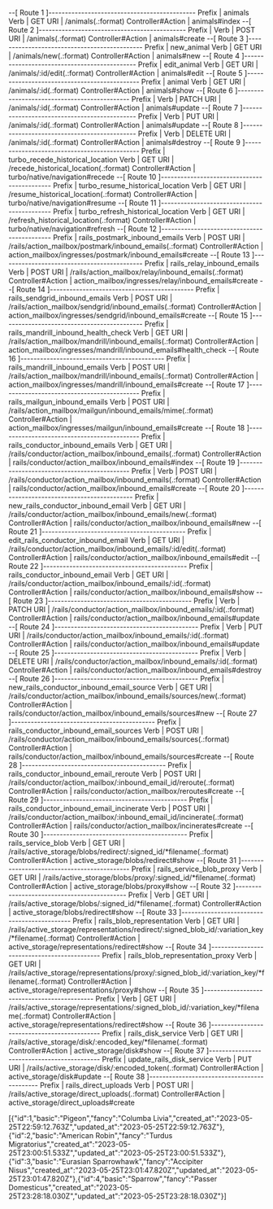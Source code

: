 --[ Route 1 ]---------------------------------------------
Prefix            | animals
Verb              | GET
URI               | /animals(.:format)
Controller#Action | animals#index
--[ Route 2 ]---------------------------------------------
Prefix            | 
Verb              | POST
URI               | /animals(.:format)
Controller#Action | animals#create
--[ Route 3 ]---------------------------------------------
Prefix            | new_animal
Verb              | GET
URI               | /animals/new(.:format)
Controller#Action | animals#new
--[ Route 4 ]---------------------------------------------
Prefix            | edit_animal
Verb              | GET
URI               | /animals/:id/edit(.:format)
Controller#Action | animals#edit
--[ Route 5 ]---------------------------------------------
Prefix            | animal
Verb              | GET
URI               | /animals/:id(.:format)
Controller#Action | animals#show
--[ Route 6 ]---------------------------------------------
Prefix            | 
Verb              | PATCH
URI               | /animals/:id(.:format)
Controller#Action | animals#update
--[ Route 7 ]---------------------------------------------
Prefix            | 
Verb              | PUT
URI               | /animals/:id(.:format)
Controller#Action | animals#update
--[ Route 8 ]---------------------------------------------
Prefix            | 
Verb              | DELETE
URI               | /animals/:id(.:format)
Controller#Action | animals#destroy
--[ Route 9 ]---------------------------------------------
Prefix            | turbo_recede_historical_location
Verb              | GET
URI               | /recede_historical_location(.:format)
Controller#Action | turbo/native/navigation#recede
--[ Route 10 ]--------------------------------------------
Prefix            | turbo_resume_historical_location
Verb              | GET
URI               | /resume_historical_location(.:format)
Controller#Action | turbo/native/navigation#resume
--[ Route 11 ]--------------------------------------------
Prefix            | turbo_refresh_historical_location
Verb              | GET
URI               | /refresh_historical_location(.:format)
Controller#Action | turbo/native/navigation#refresh
--[ Route 12 ]--------------------------------------------
Prefix            | rails_postmark_inbound_emails
Verb              | POST
URI               | /rails/action_mailbox/postmark/inbound_emails(.:format)
Controller#Action | action_mailbox/ingresses/postmark/inbound_emails#create
--[ Route 13 ]--------------------------------------------
Prefix            | rails_relay_inbound_emails
Verb              | POST
URI               | /rails/action_mailbox/relay/inbound_emails(.:format)
Controller#Action | action_mailbox/ingresses/relay/inbound_emails#create
--[ Route 14 ]--------------------------------------------
Prefix            | rails_sendgrid_inbound_emails
Verb              | POST
URI               | /rails/action_mailbox/sendgrid/inbound_emails(.:format)
Controller#Action | action_mailbox/ingresses/sendgrid/inbound_emails#create
--[ Route 15 ]--------------------------------------------
Prefix            | rails_mandrill_inbound_health_check
Verb              | GET
URI               | /rails/action_mailbox/mandrill/inbound_emails(.:format)
Controller#Action | action_mailbox/ingresses/mandrill/inbound_emails#health_check
--[ Route 16 ]--------------------------------------------
Prefix            | rails_mandrill_inbound_emails
Verb              | POST
URI               | /rails/action_mailbox/mandrill/inbound_emails(.:format)
Controller#Action | action_mailbox/ingresses/mandrill/inbound_emails#create
--[ Route 17 ]--------------------------------------------
Prefix            | rails_mailgun_inbound_emails
Verb              | POST
URI               | /rails/action_mailbox/mailgun/inbound_emails/mime(.:format)
Controller#Action | action_mailbox/ingresses/mailgun/inbound_emails#create
--[ Route 18 ]--------------------------------------------
Prefix            | rails_conductor_inbound_emails
Verb              | GET
URI               | /rails/conductor/action_mailbox/inbound_emails(.:format)
Controller#Action | rails/conductor/action_mailbox/inbound_emails#index
--[ Route 19 ]--------------------------------------------
Prefix            | 
Verb              | POST
URI               | /rails/conductor/action_mailbox/inbound_emails(.:format)
Controller#Action | rails/conductor/action_mailbox/inbound_emails#create
--[ Route 20 ]--------------------------------------------
Prefix            | new_rails_conductor_inbound_email
Verb              | GET
URI               | /rails/conductor/action_mailbox/inbound_emails/new(.:format)
Controller#Action | rails/conductor/action_mailbox/inbound_emails#new
--[ Route 21 ]--------------------------------------------
Prefix            | edit_rails_conductor_inbound_email
Verb              | GET
URI               | /rails/conductor/action_mailbox/inbound_emails/:id/edit(.:format)
Controller#Action | rails/conductor/action_mailbox/inbound_emails#edit
--[ Route 22 ]--------------------------------------------
Prefix            | rails_conductor_inbound_email
Verb              | GET
URI               | /rails/conductor/action_mailbox/inbound_emails/:id(.:format)
Controller#Action | rails/conductor/action_mailbox/inbound_emails#show
--[ Route 23 ]--------------------------------------------
Prefix            | 
Verb              | PATCH
URI               | /rails/conductor/action_mailbox/inbound_emails/:id(.:format)
Controller#Action | rails/conductor/action_mailbox/inbound_emails#update
--[ Route 24 ]--------------------------------------------
Prefix            | 
Verb              | PUT
URI               | /rails/conductor/action_mailbox/inbound_emails/:id(.:format)
Controller#Action | rails/conductor/action_mailbox/inbound_emails#update
--[ Route 25 ]--------------------------------------------
Prefix            | 
Verb              | DELETE
URI               | /rails/conductor/action_mailbox/inbound_emails/:id(.:format)
Controller#Action | rails/conductor/action_mailbox/inbound_emails#destroy
--[ Route 26 ]--------------------------------------------
Prefix            | new_rails_conductor_inbound_email_source
Verb              | GET
URI               | /rails/conductor/action_mailbox/inbound_emails/sources/new(.:format)
Controller#Action | rails/conductor/action_mailbox/inbound_emails/sources#new
--[ Route 27 ]--------------------------------------------
Prefix            | rails_conductor_inbound_email_sources
Verb              | POST
URI               | /rails/conductor/action_mailbox/inbound_emails/sources(.:format)
Controller#Action | rails/conductor/action_mailbox/inbound_emails/sources#create
--[ Route 28 ]--------------------------------------------
Prefix            | rails_conductor_inbound_email_reroute
Verb              | POST
URI               | /rails/conductor/action_mailbox/:inbound_email_id/reroute(.:format)
Controller#Action | rails/conductor/action_mailbox/reroutes#create
--[ Route 29 ]--------------------------------------------
Prefix            | rails_conductor_inbound_email_incinerate
Verb              | POST
URI               | /rails/conductor/action_mailbox/:inbound_email_id/incinerate(.:format)
Controller#Action | rails/conductor/action_mailbox/incinerates#create
--[ Route 30 ]--------------------------------------------
Prefix            | rails_service_blob
Verb              | GET
URI               | /rails/active_storage/blobs/redirect/:signed_id/*filename(.:format)
Controller#Action | active_storage/blobs/redirect#show
--[ Route 31 ]--------------------------------------------
Prefix            | rails_service_blob_proxy
Verb              | GET
URI               | /rails/active_storage/blobs/proxy/:signed_id/*filename(.:format)
Controller#Action | active_storage/blobs/proxy#show
--[ Route 32 ]--------------------------------------------
Prefix            | 
Verb              | GET
URI               | /rails/active_storage/blobs/:signed_id/*filename(.:format)
Controller#Action | active_storage/blobs/redirect#show
--[ Route 33 ]--------------------------------------------
Prefix            | rails_blob_representation
Verb              | GET
URI               | /rails/active_storage/representations/redirect/:signed_blob_id/:variation_key/*filename(.:format)
Controller#Action | active_storage/representations/redirect#show
--[ Route 34 ]--------------------------------------------
Prefix            | rails_blob_representation_proxy
Verb              | GET
URI               | /rails/active_storage/representations/proxy/:signed_blob_id/:variation_key/*filename(.:format)
Controller#Action | active_storage/representations/proxy#show
--[ Route 35 ]--------------------------------------------
Prefix            | 
Verb              | GET
URI               | /rails/active_storage/representations/:signed_blob_id/:variation_key/*filename(.:format)
Controller#Action | active_storage/representations/redirect#show
--[ Route 36 ]--------------------------------------------
Prefix            | rails_disk_service
Verb              | GET
URI               | /rails/active_storage/disk/:encoded_key/*filename(.:format)
Controller#Action | active_storage/disk#show
--[ Route 37 ]--------------------------------------------
Prefix            | update_rails_disk_service
Verb              | PUT
URI               | /rails/active_storage/disk/:encoded_token(.:format)
Controller#Action | active_storage/disk#update
--[ Route 38 ]--------------------------------------------
Prefix            | rails_direct_uploads
Verb              | POST
URI               | /rails/active_storage/direct_uploads(.:format)
Controller#Action | active_storage/direct_uploads#create


[{"id":1,"basic":"Pigeon","fancy":"Columba Livia","created_at":"2023-05-25T22:59:12.763Z","updated_at":"2023-05-25T22:59:12.763Z"},{"id":2,"basic":"American Robin","fancy":"Turdus Migratorius","created_at":"2023-05-25T23:00:51.533Z","updated_at":"2023-05-25T23:00:51.533Z"},{"id":3,"basic":"Eurasian Sparrowhawk","fancy":"Accipiter Nisus","created_at":"2023-05-25T23:01:47.820Z","updated_at":"2023-05-25T23:01:47.820Z"},{"id":4,"basic":"Sparrow","fancy":"Passer Domesticus","created_at":"2023-05-25T23:28:18.030Z","updated_at":"2023-05-25T23:28:18.030Z"}]